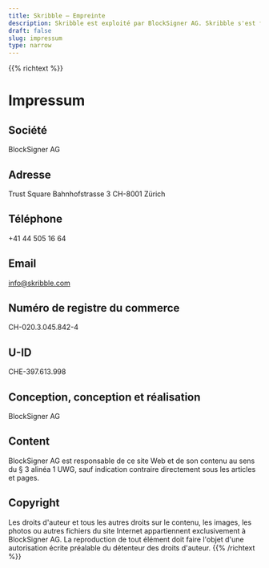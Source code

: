 ```yaml
---
title: Skribble – Empreinte
description: Skribble est exploité par BlockSigner AG. Skribble s'est fixé comme objectif de numériser les processus contractuels. Depuis sa fondation en 2018, une équipe croissante de Trust Shapers travaille à cet avenir.
draft: false
slug: impressum
type: narrow
---
```


{{% richtext %}}
# Impressum

## Société
BlockSigner AG

## Adresse
Trust Square
Bahnhofstrasse 3
CH-8001 Zürich

## Téléphone
+41 44 505 16 64

## Email
[info@skribble.com](mailto:info@skribble.com "info@skribble.com")

## Numéro de registre du commerce
CH-020.3.045.842-4

## U-ID
CHE-397.613.998

## Conception, conception et réalisation
BlockSigner AG

## Content
BlockSigner AG est responsable de ce site Web et de son contenu au sens du § 3 alinéa 1 UWG, sauf indication contraire directement sous les articles et pages.

## Copyright
Les droits d'auteur et tous les autres droits sur le contenu, les images, les photos ou autres fichiers du site Internet appartiennent exclusivement à BlockSigner AG. La reproduction de tout élément doit faire l'objet d'une autorisation écrite préalable du détenteur des droits d'auteur.
{{% /richtext %}}